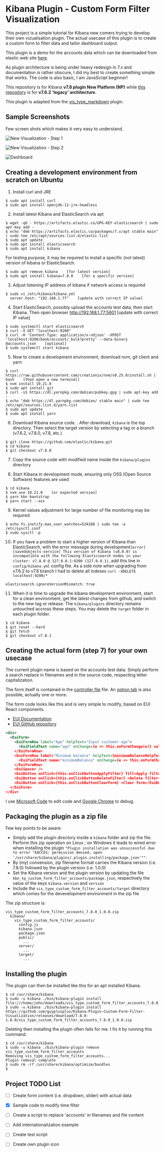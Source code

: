 # Kibana Plugin - Custom Form Filter Visualization

This project is a simple tutorial for Kibana new comers trying to develop their own vizualisation plugin. The actual usecase of this plugin is to create a custom form to filter data and tailor dashboard output.

This plugin is a demo for the accounts data which can be downloaded from elastic web site [here](https://download.elastic.co/demos/kibana/gettingstarted/accounts.zip).

As plugin architecture is being under heavy redesign in 7.x and documentation is rather obscure, I did my best to create something simple that works. The code is also basic, I am JavaScript beginner!

This repository is for Kibana **v7.8 plugin New Platform (NP)** while [this repository](https://github.com/guyplusplus/Kibana-Plugin-Custom-Form-Filter-Visualization-Legacy) is for **v7.6.2 'legacy' architecture**.

This plugin is adapted from the [vis_type_markdown](https://github.com/elastic/kibana/tree/7.8/src/plugins/vis_type_markdown) plugin.

## Sample Screenshots

Few screen shots which makes it very easy to understand.

![New Visualization - Step 1](./new-visualization1.png)

![New Visualization - Step 2](./new-visualization2.png)

![Dashboard](./dashboard.png)

## Creating a development environment from scratch on Ubuntu

1. Install curl and JRE

```shell
$ sudo apt install curl
$ sudo apt install openjdk-11-jre-headless
```

2. Install latest Kibana and ElasticSearch via apt

```shell
$ wget -qO - https://artifacts.elastic.co/GPG-KEY-elasticsearch | sudo apt-key add -
$ echo "deb https://artifacts.elastic.co/packages/7.x/apt stable main" | sudo tee /etc/apt/sources.list.d/elastic.list
$ sudo apt update
$ sudo apt install elasticsearch
$ sudo apt install kibana
```

For testing purpose, it may be required to install a specific (not latest) version of kibana or ElasticSearch.

```shell
$ sudo apt remove kibana    [for latest version]
$ sudo apt install kibana=7.8.0    [for a specific version]
```

3. Adjust listening IP address of kibana if network access is required

```shell
$ sudo vi /etc/kibana/kibana.yml
  server.host: "192.168.1.77"    [update with correct IP value]
```

4. Start ElasticSearch, possibly upload the accounts test data, then start Kibana. Then open browser http://192.168.1.77:5601    [update with correct IP value]

```shell
$ sudo systemctl start elasticsearch
$ curl -X GET "localhost:9200"
$ curl -H 'Content-Type: application/x-ndjson' -XPOST 'localhost:9200/bank/account/_bulk?pretty' --data-binary @accounts.json    [optional]
$ sudo systemctl start kibana
```

5. Now to create a development environment, download nvm, git client and yarn

```shell
$ curl https://raw.githubusercontent.com/creationix/nvm/v0.25.0/install.sh | bash    [then open a new terminal]
$ nvm install 10.21.0
$ sudo apt install git
$ curl -sS https://dl.yarnpkg.com/debian/pubkey.gpg | sudo apt-key add -
$ echo "deb https://dl.yarnpkg.com/debian/ stable main" | sudo tee /etc/apt/sources.list.d/yarn.list
$ sudo apt update
$ sudo apt install yarn
```

6. Download Kibana source code. . After download, `kibana` is the top directory. Then select the target version by selecting a tag or a branch (v7.6.2, v7.8.0, v7.8, etc.)

```shell
$ git clone https://github.com/elastic/kibana.git
$ cd kibana
$ git checkout v7.8.0
```

7. Copy the source code with modified name inside the `kibana/plugins` directory

8. Start Kibana in development mode, ensuring only OSS (Open Source Software) features are used

```shell
$ cd kibana
$ nvm use 10.21.0    [or expected version]
$ yarn kbn bootstrap
$ yarn start --oss
```

9. Kernel values adjustment for large number of file monitoring may be required

```shell
$ echo fs.inotify.max_user_watches=524288 | sudo tee -a /etc/sysctl.conf
$ sudo sysctl -p
```

10. If you have a problem to start a higher version of Kibana than ElasticSearch, with the error message during development`[error][savedobjects-service] This version of Kibana (v8.0.0) is incompatible with the following Elasticsearch nodes in your cluster: v7.8.0 @ 127.0.0.1:9200 (127.0.0.1)`, add this line in `config/kibana.yml` config file. As a side note when upgrading from v7.6.2 to v7.8 branch I had to delete all indexes `curl -XDELETE localhost:9200/*`

```
elasticsearch.ignoreVersionMismatch: true
```

11. When it is time to upgrade the kibana development environment, start for a clean environment, get the latest changes from github, and switch to the new tag or release. The `kibana/plugins` directory remains untouched accross these steps. You may delete the `target` folder in each plugin folder.

```shell
$ cd kibana
$ git reset --hard
$ git fetch
$ git checkout v7.8.1
```

## Creating the actual form (step 7) for your own usecase

The current plugin name is based on the accounts test data. Simply perform a search replace in filenames and in the source code, respecting letter capitalization.

The form itself is contained in the [controller file](https://github.com/guyplusplus/Kibana-Plugin-Custom-Form-Filter-Visualization/blob/master/vis_type_custom_form_filter_accounts/public/custom_form_filter_accounts_vis_controller.tsx) file. An [option tab](https://github.com/guyplusplus/Kibana-Plugin-Custom-Form-Filter-Visualization/blob/master/vis_type_custom_form_filter_accounts/public/custom_form_filter_accounts_options.tsx) is also possible, actually one or more.

The form code looks like this and is very simple to modify, based on EUI React components.
* [EUI Documentation](https://elastic.github.io/eui/#/)
* [EUI GitHub repository](https://github.com/elastic/eui)

```xml
<div>
  <EuiForm>
    <EuiFormRow label="Age" helpText="Input customer age">
      <EuiFieldText name="age" onChange={e => this.onFormChange(e)} value={this.state.age} />
    </EuiFormRow>
    <EuiFormRow label="Minimum balance" helpText={minimumBalanceHelpText} >
      <EuiFieldText name="minimumBalance" onChange={e => this.onFormChange(e)} value={this.state.minimumBalance} />
    </EuiFormRow>
    <EuiSpacer />
    <EuiButton onClick={this.onClickButtonApplyFilter} fill>Apply filter</EuiButton>&nbsp;
    <EuiButton onClick={this.onClickButtonDeleteFilter} >Delete filter</EuiButton>&nbsp;
    <EuiButton onClick={this.onClickButtonClearForm} >Clear form</EuiButton>
  </EuiForm>
</div>
```

I use [Microsoft Code](https://code.visualstudio.com/) to edit code and [Google Chrome](https://www.google.com/chrome/) to debug.

## Packaging the plugin as a zip file

Few key points to be aware:
* Simply add the plugin directory inside a `kibana` folder and zip the file. Perform this zip operation on Linux ; on Windows it leads to wired error when installing the plugin `"Plugin installation was unsuccessful due to error "EACCES: permission denied, open '/usr/share/kibana/plugins/.plugin.installing/package.json'""`.
* By (my) convension, zip filename format carries the Kibana version (i.e. 7.8.0) followed by the plugin version (i.e. 1.0.0)
* Set the Kibana version and the plugin version by updating the file `kbn_tp_custom_form_filter_accounts/package.json`, respectively the value of the keys `kibana.version` and `version`
* Include the `vis_type_custom_form_filter_accounts/target` directory which comes for the devevelopment environment in the zip file

The zip structure is:

```
vis_type_custom_form_filter_accounts_7.8.0_1.0.0.zip
  kibana/
    vis_type_custom_form_filter_accounts/
      config.js
      kibana.json
      package.json
      public/
        ...
      server/
        ...
      target/
        ...
```

## Installing the plugin

The plugin can then be installed like this for an apt installed Kibana.

```shell
$ cd /usr/share/kibana
$ sudo -u kibana ./bin/kibana-plugin install file:///home/john/downloads/vis_type_custom_form_filter_accounts_7.8.0_1.0.0.zip
$ sudo -u kibana ./bin/kibana-plugin install https://github.com/guyplusplus/Kibana-Plugin-Custom-Form-Filter-Visualization/releases/download/7.8.0-1.0.0/vis_type_custom_form_filter_accounts_7.8.0_1.0.0.zip
```

Deleting then installing the plugin often fails for me. I fix it by running this command.

```shell
$ cd /usr/share/kibana
$ sudo -u kibana ./bin/kibana-plugin remove vis_type_custom_form_filter_accounts
Removing vis_type_custom_form_filter_accounts...
Plugin removal complete
$ sudo rm -rf /usr/share/kibana/optimize/bundles
$
```

## Project TODO List

- [ ] Create form content (i.e. dropdown, slider) with actual data
- [X] Sample code to modify time filter
- [ ] Create a script to replace 'accounts' in filenames and file content
- [ ] Add internationalization example
- [ ] Create test script
- [ ] Create own plugin icon


